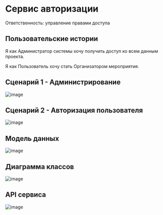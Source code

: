 # Сервис авторизации

Ответственность: управление правами доступа 

## Пользовательские истории

Я как Администратор системы хочу получить доступ ко всем данным проекта.

Я как Пользователь хочу стать Организатором мероприятия.

## Сценарий 1 - Администрирование
![image](https://user-images.githubusercontent.com/85519603/166494415-bb7ca6a0-beb8-4ecc-b882-7ef7e76aaa24.png)

## Сценарий 2 - Авторизация пользователя
![image](https://user-images.githubusercontent.com/85519603/166494497-b0bdaf2d-08b5-4f32-ae3c-8656d39903da.png)

## Модель данных
![image](https://user-images.githubusercontent.com/85519603/166503658-afd7c1c1-c2ed-42be-af33-b02be69658cf.png)

## Диаграмма классов
![image](https://user-images.githubusercontent.com/85519603/166502027-4f1c3816-c8c0-4619-b343-b07252f0072f.png)

## API сервиса
![image](https://user-images.githubusercontent.com/85519603/165559457-8e7f7828-19d1-452f-8560-d97498e57f32.png)

